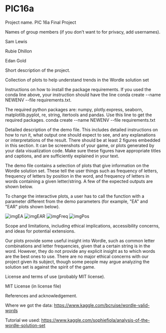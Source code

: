 # PIC16a


Project name.
PIC 16a Final Project

Names of group members (if you don’t want to for privacy, add usernames).

Sam Lewis

Rubie Dhillon

Edan Gold


Short description of the project.

Collection of plots to help understand trends in the Wordle solution set


Instructions on how to install the package requirements. If you used the conda line above, your instruction should have the line conda create --name NEWENV --file requirements.txt.

The required python packages are: numpy, plotly.express, seaborn, matplotlib.pyplot, re, string, itertools and pandas. Use this line to get the required packages. conda create --name NEWENV --file requirements.txt


Detailed description of the demo file. This includes detailed instructions on how to run it, what output one should expect to see, and any explanations or interpretations of the result. There should be at least 2 figures embedded in this section. It can be screenshots of your game, or plots generated by your data visualization code. Make sure these figures have appropriate titles and captions, and are sufficiently explained in your text.

The demo file contains a selection of plots that give information on the Wordle solution set. These tell the user things such as frequency of letters, frequency of letters by position in the word, and frequency of letters in words containing a given letter/string. A few of the expected outputs are shown below. 

To change the interactive plots, a user has to call the function with a parameter different from the demo parameters (for example, "EA" and "EAR" plots shown below). 

![imgEA](https://user-images.githubusercontent.com/97066772/158006200-f2758c89-fc6f-4052-9009-bb9804d8f1b2.png)
![imgEAR](https://user-images.githubusercontent.com/97066772/158006202-481972a3-19d5-40ce-93c1-b6434e8d2b03.png)
![imgFreq](https://user-images.githubusercontent.com/97066772/158006203-67c88ca1-073a-4add-9510-8bc6c2c32ef4.png)
![imgPos](https://user-images.githubusercontent.com/97066772/158006204-e74939b1-98be-4e83-bd52-1488b96fcffa.png)



Scope and limitations, including ethical implications, accessibility concerns, and ideas for potential extensions.

Our plots provide some useful insight into Wordle, such as common letter combinations and letter frequencies, given that a certain string is in the word. However, they do not provide any explicit insight as to which words are the best ones to use. There are no major ethical concerns with our project given its subject, though some people may argue analyzing the solution set is against the spirit of the game. 




License and terms of use (probably MIT license).

MIT License (in license file)


References and acknowledgement.

Where we got the data: https://www.kaggle.com/bcruise/wordle-valid-words

Tutorial we used: https://www.kaggle.com/sophiefiola/analysis-of-the-wordle-solution-set
